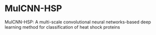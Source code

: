 # MulCNN-HSP
MulCNN-HSP: A multi-scale convolutional neural networks-based deep learning method for classification of heat shock proteins 
